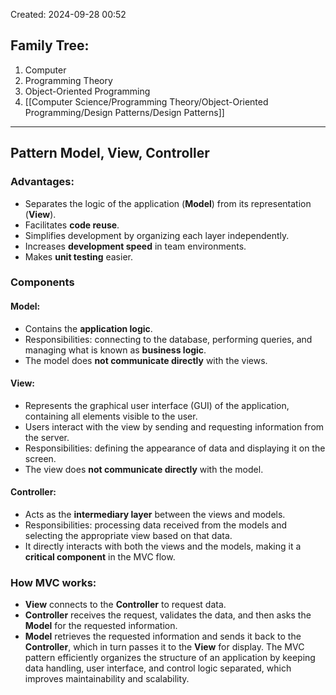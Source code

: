 Created: 2024-09-28 00:52
## Family Tree:
1. Computer
2. Programming Theory
3. Object-Oriented Programming
4. [[Computer Science/Programming Theory/Object-Oriented Programming/Design Patterns/Design Patterns]]
-- -
## Pattern Model, View, Controller
### Advantages:
- Separates the logic of the application (**Model**) from its representation (**View**).
- Facilitates **code reuse**.
- Simplifies development by organizing each layer independently.
- Increases **development speed** in team environments.
- Makes **unit testing** easier.
### Components
#### Model:
- Contains the **application logic**.
- Responsibilities: connecting to the database, performing queries, and managing what is known as **business logic**.
- The model does **not communicate directly** with the views.
#### View:
- Represents the graphical user interface (GUI) of the application, containing all elements visible to the user.
- Users interact with the view by sending and requesting information from the server.
- Responsibilities: defining the appearance of data and displaying it on the screen.
- The view does **not communicate directly** with the model.
#### Controller:
- Acts as the **intermediary layer** between the views and models.
- Responsibilities: processing data received from the models and selecting the appropriate view based on that data.
- It directly interacts with both the views and the models, making it a **critical component** in the MVC flow.
### How MVC works:
- **View** connects to the **Controller** to request data.
- **Controller** receives the request, validates the data, and then asks the **Model** for the requested information.
- **Model** retrieves the requested information and sends it back to the **Controller**, which in turn passes it to the **View** for display.
The MVC pattern efficiently organizes the structure of an application by keeping data handling, user interface, and control logic separated, which improves maintainability and scalability.